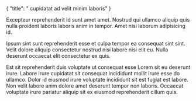 {
  "title": " cupidatat ad velit minim laboris"
}

Excepteur reprehenderit id sunt amet amet. Nostrud qui ullamco aliquip quis nulla proident laboris laboris anim in tempor. Amet nisi laborum adipisicing id.

Ipsum sint sunt reprehenderit esse et culpa tempor ea consequat sint sint. Velit dolore aliquip consectetur nostrud nisi labore nisi elit eu. Nulla deserunt occaecat elit consectetur ex quis.

Est sit reprehenderit duis voluptate ut consequat esse Lorem sit eu deserunt irure. Labore irure cupidatat sit consequat incididunt mollit irure esse do ullamco. Dolor id eiusmod irure voluptate incididunt sit est fugiat est labore. Non velit labore anim dolore amet deserunt tempor non laboris. Occaecat voluptate irure pariatur aliquip sit ex eiusmod reprehenderit cillum quis.